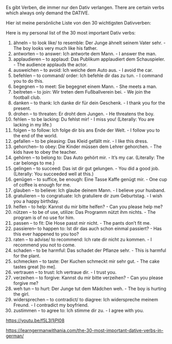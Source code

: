 

Es gibt Verben, die immer nur den Dativ verlangen. There are certain verbs which always only demand the DATIVE.

Hier ist meine persönliche Liste von den 30 wichtigsten Dativverben:

Here is my personal list of the 30 most important Dativ verbs:

1. ähneln – to look like/ to resemble: Der Junge ähnelt seinem Vater sehr. - The boy looks very much like his father.
2. antworten – to answer: Ich antworte dem Mann. - I answer the man.
3. applaudieren – to applaud: Das Publikum applaudiert dem Schauspieler. - The audience applauds the actor.
4. ausweichen – to avoid: Ich weiche dem Auto aus. - I avoid the car.
5. befehlen – to command/ order: Ich befehle dir das zu tun. - I command you to do this.
6. begegnen – to meet: Sie begegnet einem Mann. - She meets a man.
7. beitreten – to join: Wir treten dem Fußballverein bei. - We join the football club.
8. danken – to thank: Ich danke dir für dein Geschenk. - I thank you for the present.
9. drohen – to threaten: Er droht dem Jungen. - He threatens the boy.
10. fehlen – to be lacking: Du fehlst mir! - I miss you! (Literally: You are lacking in my life.)
11. folgen – to follow: Ich folge dir bis ans Ende der Welt. - I follow you to the end of the world.
12. gefallen – to be pleasing: Das Kleid gefällt mir. - I like this dress.
13. gehorchen– to obey: Die Kinder müssen dem Lehrer gehorchen. - The kids have to obey the teacher.
14. gehören – to belong to: Das Auto gehört mir. - It’s my car. (Literally: The car belongs to me.)
15. gelingen – to succeed: Das ist dir gut gelungen. - You did a good job. (Literally: You succeeded well at this.)
16. genügen – to suffice, be enough: Eine Tasse Kaffe genügt mir. - One cup of coffee is enough for me.
17. glauben – to believe: Ich glaube deinem Mann. - I believe your husband.
18. gratulieren – to congratuate: Ich gratuliere dir zum Geburtstag. - I wish you a happy birthday.
19. helfen – to help: Kannst du mir bitte helfen? - Can you please help me?
20. nützen – to be of use, utilize: Das Programm nützt ihm nichts. - The program is of no use for him.
21. passen – to fit: Die Hose passt mir nicht. - The pants don’t fit me.
22. passieren– to happen to: Ist dir das auch schon einmal passiert? - Has this ever happened to you too?
23. raten – to advise/ to recommend: Ich rate dir nicht zu kommen. - I recommend you not to come.
24. schaden – to be harmful: Das schadet der Pflanze sehr. - This is harmful for the plant.
25. schmecken – to taste: Der Kuchen schmeckt mir sehr gut. - The cake tastes great [to me].
26. vertrauen – to trust: Ich vertraue dir. - I trust you.
27. verzeihen – to forgive: Kannst du mir bitte verzeihen? - Can you please forgive me?
28. weh tun – to hurt: Der Junge tut dem Mädchen weh. - The boy is hurting the girl.
29. widersprechen – to contradict/ to diagree: Ich widerspreche meinem Freund. - I contradict my boyfriend.
30. zustimmen – to agree to: Ich stimme dir zu. - I agree with you.



https://youtu.be/f5L3l1jPl08

https://learngermanwithania.com/the-30-most-important-dative-verbs-in-german/